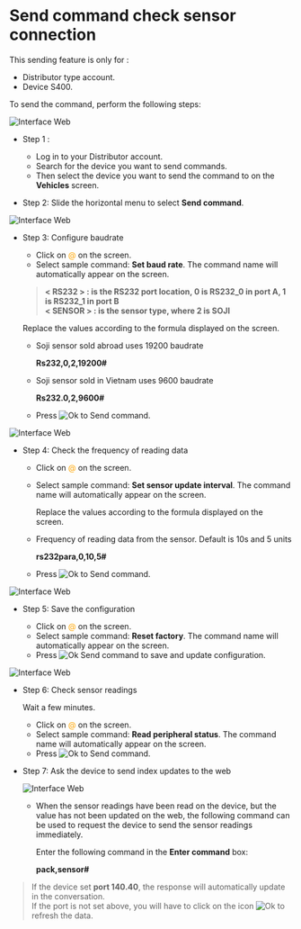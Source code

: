 # Send command check sensor connection

This sending feature is only for :
- Distributor type account.
- Device S400.

To send the command, perform the following steps:

<span class="icon-left5">![Interface Web](/docs/assets/images/web-english/gotrack365-el/send-command-sms/commands-1.jpg)

- Step 1 :
    - Log in to your Distributor account.
    - Search for the device you want to send commands.
    - Then select the device you want to send the command to on the **Vehicles** screen.

- Step 2: Slide the horizontal menu to select **Send command**.

<span class="icon-left6">![Interface Web](/docs/assets/images/web-english/gotrack365-el/send-command-sms/commands-2.jpg)

- Step 3: Configure baudrate
    - Click on <span style="color:orange"> @</span> on the screen.
    - Select sample command: **Set baud rate**. The command name will automatically appear on the screen.

    > **< RS232 > : is the RS232 port location, 0 is RS232_0 in port A, 1 is RS232_1 in port B <br>
    < SENSOR > : is the sensor type, where 2 is SOJI**
    
    Replace the values ​​according to the formula displayed on the screen.
    - Soji sensor sold abroad uses 19200  baudrate

        **Rs232,0,2,19200#**

    - Soji sensor sold in Vietnam uses 9600  baudrate

        **Rs232.0,2,9600#**
    - Press <span class="icon-left svg-filter-tick">![Ok](/docs/assets/images/web-interface/icon/SVG/send-sms.svg) to Send command.

<span class="icon-left6">![Interface Web](/docs/assets/images/web-english/gotrack365-el/send-command-sms/commands-3.jpg)

- Step 4: Check the frequency of reading data
    
    - Click on <span style="color:orange"> @</span> on the screen.
    - Select sample command: **Set sensor update interval**. The command name will automatically appear on the screen.
        
        Replace the values ​​according to the formula displayed on the screen.

    - Frequency of reading data from the sensor. Default is 10s and 5 units
    
        **rs232para,0,10,5#**

    - Press <span class="icon-left svg-filter-tick">![Ok](/docs/assets/images/web-interface/icon/SVG/send-sms.svg) to Send command.

<span class="icon-left6">![Interface Web](/docs/assets/images/web-english/gotrack365-el/send-command-sms/commands-4.jpg)

- Step 5: Save the configuration

    - Click on <span style="color:orange"> @</span> on the screen.
    - Select sample command: **Reset factory**. The command name will automatically appear on the screen.
    - Press <span class="icon-left svg-filter-tick">![Ok](/docs/assets/images/web-interface/icon/SVG/send-sms.svg) Send command to save and update configuration.

<span class="icon-left6">![Interface Web](/docs/assets/images/web-english/gotrack365-el/send-command-sms/commands-5.jpg)

- Step 6: Check sensor readings

    Wait a few minutes.

    - Click on <span style="color:orange"> @</span> on the screen.
    - Select sample command: **Read peripheral status**. The command name will automatically appear on the screen.
    - Press <span class="icon-left svg-filter-tick">![Ok](/docs/assets/images/web-interface/icon/SVG/send-sms.svg) to Send command.


- Step 7: Ask the device to send index updates to the web

    <span class="icon-left5">![Interface Web](/docs/assets/images/web-english/gotrack365-el/send-command-sms/@.jpg)
    - When the sensor readings have been read on the device, but the value has not been updated on the web, the following command can be used to request the device to send the sensor readings immediately.
    
        Enter the following command in the **Enter command** box:

        **pack,sensor#**
    
    
> If the device set **port 140.40**, the response will automatically update in the conversation. <br>
If the port is not set above, you will have to click on the icon <span class="icon-left svg-filter-info">![Ok](/docs/assets/images/web-interface/icon/SVG/icons8-refresh.svg) to refresh the data.